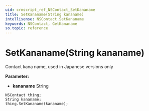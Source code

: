 ```yaml
---
uid: crmscript_ref_NSContact_SetKananame
title: SetKananame(String kananame)
intellisense: NSContact.SetKananame
keywords: NSContact, GetKananame
so.topic: reference
---
```


# SetKananame(String kananame)

Contact kana name, used in Japanese versions only

**Parameter:** 
 - **kananame** String

```crmscript
NSContact thing;
String kananame;
thing.SetKananame(kananame);
```

